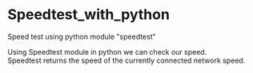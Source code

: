 # Speedtest_with_python
Speed test using python module "speedtest"  

Using Speedtest module in python we can check our speed.  
Speedtest returns the speed of the  currently connected network speed.
